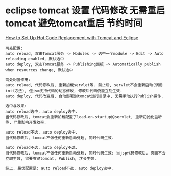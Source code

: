 # eclipse tomcat 设置 代码修改 无需重启tomcat 避免tomcat重启 节约时间


[How to Set Up Hot Code Replacement with Tomcat and Eclipse](https://www.redfin.com/blog/2009/09/how_to_set_up_hot_code_replacement_with_tomcat_and_eclipse.html)

```text
两处配置:
auto reload, 双击Tomcat服务 -> Modules -> 选中一个module -> Edit -> Auto reloading enabled, 默认选中
auto deploy, 双击Tomcat服务 -> Publishing面板 -> Automatically publish when resources change, 默认选中

两处配置作用:
auto reload, 代码修改后, 重新加载servlet等. 禁止后, servlet不会重新启动(调用init方法), 但jvm支持代码的动态修改, 修改后代码仍能立刻生效.
auto deploy, 代码改变后, 自动部署到tomcat运行目录中, 无需手动执行Publish操作.

选中与效果:
auto reload选中, auto deploy选中.
当代码修改后, tomcat会重新加载配置了load-on-startup的servlet, 重新初始化监听等, 严重影响开发效率.

auto reload不选, auto deploy选中.
当代码修改后, tomcat不做任何重新启动处理, 同时代码生效.

auto reload不选, auto deploy不选.
当代码修改后, tomcat不做任何重新启动处理, 同时代码生效; 当jsp代码修改后, 页面不会立即生效, 需要右键tomcat, Publish, 才会生效.

综上, 最优配置是: auto reload不选, auto deploy选中.
```
